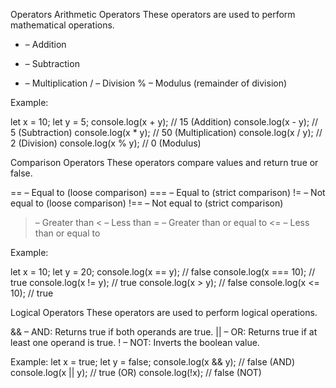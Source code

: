 Operators
Arithmetic Operators
These operators are used to perform mathematical operations.

+ – Addition
- – Subtraction
* – Multiplication
/ – Division
% – Modulus (remainder of division)

Example:

let x = 10;
let y = 5;
console.log(x + y);  // 15 (Addition)
console.log(x - y);  // 5  (Subtraction)
console.log(x * y);  // 50 (Multiplication)
console.log(x / y);  // 2  (Division)
console.log(x % y);  // 0  (Modulus)

Comparison Operators
These operators compare values and return true or false.

== – Equal to (loose comparison)
=== – Equal to (strict comparison)
!= – Not equal to (loose comparison)
!== – Not equal to (strict comparison)
> – Greater than
< – Less than
>= – Greater than or equal to
<= – Less than or equal to

Example:

let x = 10;
let y = 20;
console.log(x == y);   // false
console.log(x === 10); // true
console.log(x != y);   // true
console.log(x > y);    // false
console.log(x <= 10);  // true

Logical Operators
These operators are used to perform logical operations.

&& – AND: Returns true if both operands are true.
|| – OR: Returns true if at least one operand is true.
! – NOT: Inverts the boolean value.

Example:
let x = true;
let y = false;
console.log(x && y);   // false (AND)
console.log(x || y);   // true  (OR)
console.log(!x);       // false (NOT)
